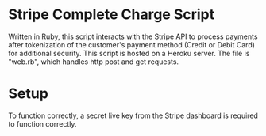 # Stripe Complete Charge Script
Written in Ruby, this script interacts with the Stripe API to process payments after tokenization of the customer's payment method (Credit or Debit Card) for additional security. This script is hosted on a Heroku server. The file is "web.rb", which handles http post and get requests.

# Setup
To function correctly, a secret live key from the Stripe dashboard is required to function correctly.
